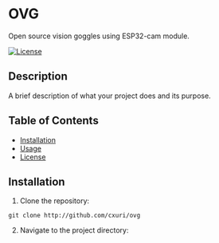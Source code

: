 # OVG
Open source vision goggles using ESP32-cam module.

[![License](https://img.shields.io/badge/License-MIT-blue.svg)](https://opensource.org/licenses/MIT)

## Description

A brief description of what your project does and its purpose.

## Table of Contents

- [Installation](#installation)
- [Usage](#usage)
- [License](#license)

## Installation

1. Clone the repository:

``` git clone http://github.com/cxuri/ovg ```
 
2. Navigate to the project directory:

